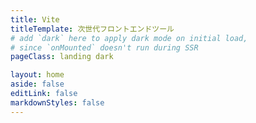 ```yaml
---
title: Vite
titleTemplate: 次世代フロントエンドツール
# add `dark` here to apply dark mode on initial load,
# since `onMounted` doesn't run during SSR
pageClass: landing dark

layout: home
aside: false
editLink: false
markdownStyles: false
---
```


<script setup>
import { useData } from 'vitepress'
import { onBeforeUnmount, onMounted, ref } from 'vue'

import Hero from '.vitepress/theme/components/landing/1. hero-section/HeroSection.vue'
import FeatureSection from './.vitepress/theme/components/landing/2. feature-section/FeatureSection.vue'
import FrameworksSection from './.vitepress/theme/components/landing/3. frameworks-section/FrameworksSection.vue'
import CommunitySection from './.vitepress/theme/components/landing/4. community-section/CommunitySection.vue'
import SponsorSection from './.vitepress/theme/components/landing/5. sponsor-section/SponsorSection.vue'
import GetStartedSection from '.vitepress/theme/components/landing/6. get-started-section/GetStartedSection.vue'
import FeatureInstantServerStart from './.vitepress/theme/components/landing/2. feature-section/FeatureInstantServerStart.vue'
import FeatureHMR from './.vitepress/theme/components/landing/2. feature-section/FeatureHMR.vue'
import FeatureRichFeatures from './.vitepress/theme/components/landing/2. feature-section/FeatureRichFeatures.vue'
import FeatureOptimizedBuild from './.vitepress/theme/components/landing/2. feature-section/FeatureOptimizedBuild.vue'
import FeatureFlexiblePlugins from './.vitepress/theme/components/landing/2. feature-section/FeatureFlexiblePlugins.vue'
import FeatureTypedAPI from './.vitepress/theme/components/landing/2. feature-section/FeatureTypedAPI.vue'
import FeatureSSRSupport from './.vitepress/theme/components/landing/2. feature-section/FeatureSSRSupport.vue'
import FeatureCI from './.vitepress/theme/components/landing/2. feature-section/FeatureCI.vue'

const { isDark } = useData()

onMounted(() => {
  document.documentElement.classList.add('dark')
})

onBeforeUnmount(() => {
  document.documentElement.classList.toggle('dark', isDark.value)
})
</script>

<div class="VPHome">
  <Hero/>
  <FeatureSection title="開発者体験の再定義" description="Vite はウェブ開発を再びシンプルにします" type="blue">
    <FeatureInstantServerStart />
    <FeatureHMR />
    <FeatureRichFeatures />
    <FeatureOptimizedBuild />
  </FeatureSection>
  <FeatureSection title="ビルドのための共通基盤" type="pink" class="feature-section--flip">
    <FeatureFlexiblePlugins />
    <FeatureTypedAPI />
    <FeatureSSRSupport />
    <FeatureCI />
  </FeatureSection>
  <FrameworksSection />
  <CommunitySection />
  <SponsorSection />
  <GetStartedSection />
</div>
